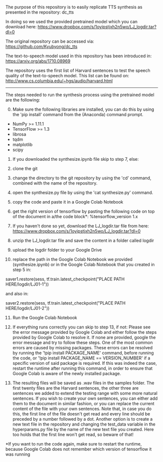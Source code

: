 The purpose of this repository is to easily replicate TTS synthesis as presented in the repository: dc_tts

In doing so we used the provided pretrained model which you can download here: https://www.dropbox.com/s/1oyipstjxh2n5wo/LJ_logdir.tar?dl=0

The original repository can be accessed via: https://github.com/Kyubyong/dc_tts

The text-to-speech model used in this repository has been introduced in: https://arxiv.org/abs/1710.08969

The repository uses the first list of Harvard sentences to test the speech quality of the text-to-speech model.
This list can be found on: http://www.cs.columbia.edu/~hgs/audio/harvard.html

------------------------------------------------------------------------------------------------------------------------------------
The steps needed to run the synthesis process using the pretrained model are the following:

0. Make sure the following libraries are installed, you can do this by using the 'pip install' command from the (Anaconda) command prompt.
- NumPy >= 1.11.1
- TensorFlow >= 1.3
- librosa
- tqdm
- matplotlib
- scipy

1. If you downloaded the synthesize.ipynb file skip to step 7, else:

2. clone the git

3. change the directory to the git repository by using the 'cd' command, combined with the name of the repository.

4. open the synthesize.py file by using the 'cat synthesize.py' command.

5. copy the code and paste it in a Google Colab Notebook 

6. get the right version of tensorflow by pasting the following code on top of the document in a/the code block*:
%tensorflow_version 1.x

7. If you haven't done so yet, download the LJ_logdir.tar file from here: https://www.dropbox.com/s/1oyipstjxh2n5wo/LJ_logdir.tar?dl=0

8. unzip the LJ_logdir.tar file and save the content in a folder called logdir

9. upload the logdir folder to your Google Drive

10. replace the path in the Google Colab Notebook we provided (synthesize.ipynb) or in the Google Colab Notebook that you created in step 5 in: 

saver1.restore(sess, tf.train.latest_checkpoint("PLACE PATH HERE/logdir/LJ01-1"))

and also in: 

saver2.restore(sess, tf.train.latest_checkpoint("PLACE PATH HERE/logdir/LJ01-2"))
  
11. Run the Google Colab Notebook

12. If everything runs correctly you can skip to step 13, if not: Please see the error message provided by Google Colab and either follow the steps provided by Google Colab to resolve it.
If none are provided, google the error message and try to follow these steps.
One of the most common errors are caused by missing packages.
These errors can be resolved by running the '!pip install PACKAGE_NAME' command, before running the code, or '!pip install PACKAGE_NAME == VERSION_NUMBER' if a specific version of said package is required.
If this was indeed the case, restart the runtime after running this command, in order to ensure that Google Colab is aware of the newly installed package.

13. The resulting files will be saved as .wav files in the samples folder.
The first twenty files are the Harvard sentences, the other three are sentences we added to extend the testing range with some more natural sentences.
If you wish to create your own sentences, you can either add them to the document in similar fashion, or you can replace the current content of the file with your own sentences.
Note that, in case you do this, the first line of the file doesn't get read and every line should be preceded by a number followed by a dot.
Another option is to create a new text file in the repository and changing the test_data variable in the hyperparams.py file by the name of the new text file you created.
Here too holds that the first line won't get read, so beware of that!

*If you want to run the code again, make sure to restart the runtime, because Google Colab does not
remember which version of tensorflow it was running
